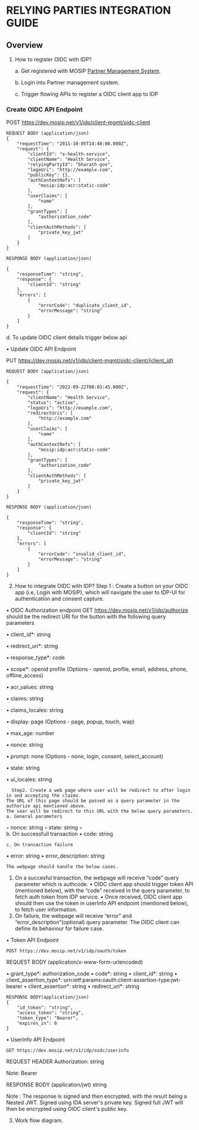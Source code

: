 # RELYING PARTIES INTEGRATION GUIDE

## Overview




1.	How to register OIDC with IDP?

	a. Get registered with MOSIP [Partner Management System](https://docs.mosip.io/1.2.0/modules/partner-management-services).
  
	b. Login into Partner management system.
  
	c. Trigger flowing APIs to register a OIDC client app to IDP

### Create OIDC API Endpoint

POST https://dev.mosip.net/v1/idp/client-mgmt/oidc-client

```jsonc
REQUEST BODY (application/json)
{
	"requestTime": "2011-10-05T14:48:00.000Z",
	"request": {
		"clientId": "e-health-service",
		"clientName": "Health Service",
		"relyingPartyId": "bharath-gov",
		"logoUri": "http://example.com",
		"publicKey": {},
		"authContextRefs": [
			"mosip:idp:acr:static-code"
		],
		"userClaims": [
			"name"
		],
		"grantTypes": [
			"authorization_code"
		],
		"clientAuthMethods": [
			"private_key_jwt"
		]
	}
}
```

```jsonc
RESPONSE BODY (application/json)

{
	"responseTime": "string",
	"response": {
		"clientId": "string"
	},
	"errors": [
		{
			"errorCode": "duplicate_client_id",
			"errorMessage": "string"
		}
	]
}
```





d.	To update OIDC client details trigger below api

•	Update OIDC API Endpoint

PUT https://dev.mosip.net/v1/idp/client-mgmt/oidc-client/{client_id}

```jsonc
REQUEST BODY (application/json)

{
	"requestTime": "2022-09-22T08:03:45.000Z",
	"request": {
		"clientName": "Health Service",
		"status": "active",
		"logoUri": "http://example.com",
		"redirectUris": [
			"http://example.com"
		],
		"userClaims": [
			"name"
		],
		"authContextRefs": [
			"mosip:idp:acr:static-code"
		],
		"grantTypes": [
			"authorization_code"
		],
		"clientAuthMethods": [
			"private_key_jwt"
		]
	}
}
```

```jsonc
RESPONSE BODY (application/json)

{
	"responseTime": "string",
	"response": {
		"clientId": "string"
	},
	"errors": [
		{
			"errorCode": "invalid_client_id",
			"errorMessage": "string"
		}
	]
}
```


2.	How to integrate OIDC with IDP?
	Step 1 : Create a button on your OIDC app (i.e, Login with MOSIP), which will navigate the user to IDP-UI for authentication and consent capture.

•	OIDC Authorization endpoint
	GET https://dev.mosip.net/v1/idp/authorize should be the redirect URI for the button
with the following query parameters

•	client_id*: string

•	redirect_uri*: string

•	response_type*: code

•	scope*: openid profile (Options - openid, profile, email, address, phone, offline_access)

•	acr_values: string

•	claims: string

•	claims_locales: string

•	display: page (Options - page, popup, touch, wap)

•	max_age: number

•	nonce: string

•	prompt: none (Options - none, login, consent, select_account)

•	state: string

•	ui_locales: string	
	
	  Step2. Create a web page where user will be redirect to after login in and accepting the claims.
	The URL of this page should be passed as a query parameter in the authorize api mentioned above.
	The user will be redirect to this URL with the below query parameters.
	a. General parameters
◦	nonce: string
◦	state: string
◦	
	b. On successfull transaction
•	code: string

	c. On transaction failure
•	error: string
•	error_description: string
	
	The webpage should handle the below cases.

1.	On a succesful transaction, the webpage will receive “code” query parameter which is authcode.
•	OIDC client app should trigger token API (mentioned below), with the “code” received in the query parameter, to fetch auth token from IDP service.
•	Once received, OIDC client app should then use the token in userInfo API endpoint (mentioned below), to fetch user information.
2.	On failure, the webpage will receive “error” and “error_description”(optional) query parameter. The OIDC client can define its behaviour for failure case.

•	Token API Endpoint

	POST https://dev.mosip.net/v1/idp/oauth/token

REQUEST BODY (application/x-www-form-urlencoded)

•	grant_type*: authorization_code
•	code*: string
•	client_id*: string
•	client_assertion_type*: urn:ietf:params:oauth:client-assertion-type:jwt-bearer
•	client_assertion*: string
•	redirect_uri*: string

```jsonc
RESPONSE BODY(application/json)
{
	"id_token": "string",
	"access_token": "string",
	"token_type": "Bearer",
	"expires_in": 0
}
```

•	UserInfo API Endpoint

	GET https://dev.mosip.net/v1/idp/oidc/userinfo

REQUEST HEADER
	Authorization: string

Note: Bearer <access token as received in token endpoint response>

RESPONSE BODY (application/jwt)
	string<jwt>
	
Note : The response is signed and then encrypted, with the result being a Nested JWT. Signed using IDA server's private key. Signed full JWT will then be encrypted using OIDC client's public key.

3.	Work flow diagram.
